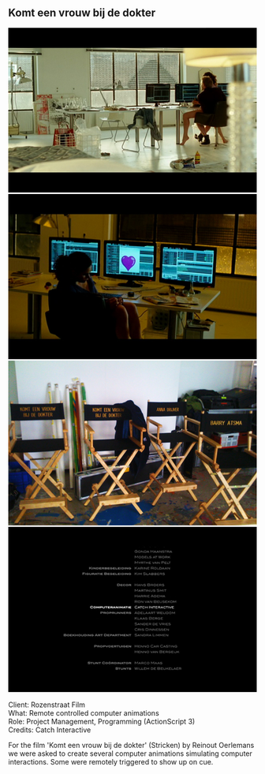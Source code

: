 ## Komt een vrouw bij de dokter

![Movie screenshot](./images/kevbdd_01.jpg)
![Movie screenshot](./images/kevbdd_02.jpg)
![Behind the scenes picture](./images/kevbdd_03.jpg)
![Movie credits](./images/kevbdd_04.jpg)

Client: Rozenstraat Film  
What: Remote controlled computer animations  
Role: Project Management, Programming (ActionScript 3)  
Credits: Catch Interactive  

For the film 'Komt een vrouw bij de dokter' (Stricken) by Reinout Oerlemans we were asked to  create several computer animations simulating computer interactions. Some were remotely triggered to show up on cue.

